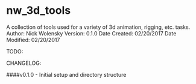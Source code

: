 # nw_3d_tools
A collection of tools used for a variety of 3d animation, rigging, etc. tasks.
Author: Nick Wolensky
Version: 0.1.0
Date Created: 02/20/2017
Date Modified: 02/20/2017

TODO:

CHANGELOG:

####v0.1.0 - Initial setup and directory structure